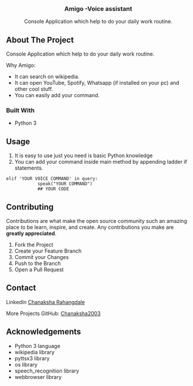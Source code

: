 <p align="center">           
 <h3 align="center">Amigo -Voice assistant</h3>                        
                        
  <p align="center">          
   Console Application which help to do your daily work routine.              
  </p>      
</p> 
  


 
## About The Project
  Console Application which help to do your daily work routine.

Why Amigo:
* It can search on wikipedia.
* It can open YouTube, Spotify, Whatsapp (if installed on your pc) and other cool stuff.
* You can easily add your command.


### Built With

* Python 3


<!-- USAGE EXAMPLES -->
## Usage
1. It is easy to use just you need is basic Python knowledge
2. You can add your command inside main method by appending ladder if statements.

```
elif 'YOUR VOICE COMMAND' in query:
            speak("YOUR COMMAND")
            ## YOUR CODE
```


<!-- CONTRIBUTING -->
## Contributing

Contributions are what make the open source community such an amazing place to be learn, inspire, and create. Any contributions you make are **greatly appreciated**.

1. Fork the Project
2. Create your Feature Branch 
3. Commit your Changes
4. Push to the Branch
5. Open a Pull Request






<!-- CONTACT -->
## Contact
LinkedIn
[Chanaksha Rahangdale](https://www.linkedin.com/in/chanaksha-rahangdale-93b726321)

More Projects
GitHub: [Chanaksha2003](https://github.com/Chanaksha2003)



<!-- ACKNOWLEDGEMENTS -->
## Acknowledgements
* Python 3 language
* wikipedia library
* pyttsx3 library
* os library
* speech_recognition library
* webbrowser library


